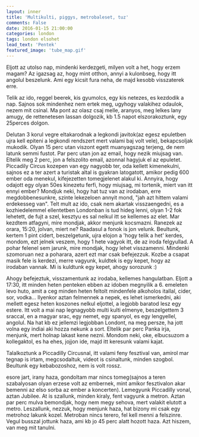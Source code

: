```yaml
---
layout: inner
title: 'Multikulti, piggys, metrobaleset, tuz'
comments: False
date: 2016-01-15 21:00:00
categories: london
tags: london elsohet
lead_text: 'Pentek'
featured_image: 'tube_map.gif'
---
```


Eljott az utolso nap, mindenki kerdezgeti, milyen volt a het, hogy erzem magam? Az igazsag az, hogy mint otthon, annyi a kulonbseg, hogy itt angolul beszelunk. Ami egy kicsit fura neha, de majd kesobb visszaterek erre.

Telik az ido, reggel beerek, kis gyumolcs, egy kis netezes, es kezdodik a nap. Sajnos sok mindenhez nem ertek meg, ugyhogy valakihez odaulok, nezem mit csinal.
Ma pont az olasz csaj melle, aranyos, meg lelkes lany amugy, de rettenetesen lassan dolgozik, kb 1.5 napot elszorakoztunk, egy 25perces dolgon.

Delutan 3 korul vegre eltakarodnak a legkondi javitok(az egesz epuletben ujra kell epiteni a legkondi rendszert mert valami baj volt vele), bekapcsoljak mukodik. Olyan 15 perc utan viszont egett muanyagszag terjeng, de nem latunk semmi fustot. Par perc utan jon az email, hogy nezik miujsag van. Eltelik meg 2 perc, jon a felszolito email, azonnal hagyjuk el az epuletet. Piccadily Circus kozepen van egy nagyobb ter, oda kellett kimenekulni, sajnos ez a ter azert a turistak altal is gyakran latogatott, amikor pedig 600 ember oda menekul, kifejezetten tomegjelenet alakul ki. Annyira, hogy odajott egy olyan 50es kinezetu ferfi, hogy miujsag, mi tortenik, miert van itt ennyi ember? Mondjuk neki, hogy hat tuz van az irodaban, erre megdobbenesunkre, szinte lekezeloen annyit mond, "jah azt hittem valami erdekesseg van". 
Telt mult az ido, csak nem akartak visszaengedni, es a kozhiedelemmel ellentetben Londonban is tud hideg lenni, olyan 1-2 fok lehetett, de fujt a szel, kesztyu es sal nelkul itt se kellemes az elet. Mar kezdtem atfagyni, mire mondjak, akkor menjunk kocsmazni. Ranezek az orara, 15:20, jolvan, miert ne? Raadasul a fonok is jon velunk. Beultunk, kertem 1 pint cidert, beszelgetunk, ujra elojon a 'hogy telik a het' kerdes, mondom, ezt jelnek veszem, hogy 1 hete vagyok itt, de az iroda felgyullad. A pohar felenel sem jarunk, mire mondjak, hogy lehet visszamenni. Mindenki szomoruan nez a poharara, azert ezt mar csak befejezzuk. Kozbe a csapat masik fele is kerdezi, merre vagyunk, kuldtek is egy kepet, hogy az irodaban vannak. Mi is kuldtunk egy kepet, ahogy sorozunk :)

Ahogy befejeztuk, visszamentunk az irodaba, kellemes hangulatban. Eljott a 17:30, itt minden heten penteken ebben az idoben megnyilik a 6. emeleten levo huto, amit a ceg minden heten feltolt mindenfele alkoholos itallal, cider, sor, vodka... Ilyenkor aztan felmennek a nepek, es lehet ismerkedni, aki mellett egesz heten koszones nelkul eljottel, a legjobb baratod lesz egy estere. Itt volt a mai nap legnagyobb multi kulti elmenye, beszelgettem 3 sraccal, en a magyar srac, egy nemet, egy spanyol, es egy lengyellel, angolul. Na hat kb ez jellemzi legjobban Londont, na meg persze, ha jott volna egy indiai aki hozza nekunk a sort. 
Eltelik par perc Panka irja, menjunk, mert holnap lakast kene nezni. Mondom neki, oke, elbucsuzom a kollegaktol, es ha ehes, jojjon ide, majd itt keresunk valami kajat. 

Talalkoztunk a Piccadilly Circusnal, itt valami feny fesztival van, amirol mar tegnap is irtam, megcsodaltuk, videot is csinaltunk, minden szogbol. Beultunk egy kebabozoshoz, nem is volt rossz. 

esore jart, irany haza, gondoltam mar nincs tomeg(sajnos a teren szabalyosan olyan erzese volt az embernek, mint amikor fesztivalon akar bemenni az elso sorba az ember a koncerten). Lemegyunk Piccadilly vonal, aztan Jubilee. At is szallunk, minden kiraly, fent vagyunk a metron. Aztan par perc mulva bemondjak, hogy nem megy sehova, mert valakit elutott a metro. Leszallunk, nezzuk, hogy menjunk haza, hat bizony mi csak egy metrohoz lakunk kozel. Metroban nincs terero, fel kell menni a felszinre. Vegul busszal jottunk haza, ami kb jo 45 perc alatt hozott haza. Azt hiszem, van meg mit tanulni.
